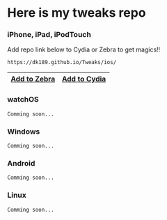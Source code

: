 # Here is my tweaks repo

### iPhone, iPad, iPodTouch
Add repo link below to Cydia or Zebra to get magics!!
```
https://dk189.github.io/Tweaks/ios/
```
| [Add to Zebra](zbra://sources/add/https://dk189.github.io/Tweaks/ios/) | [Add to Cydia](cydia://url/https://cydia.saurik.com/api/share#?source=https://dk189.github.io/Tweaks/ios/) |
| --- | --- |

### watchOS

```
Comming soon...
```

### Windows

```
Comming soon...
```

### Android

```
Comming soon...
```

### Linux

```
Comming soon...
```

